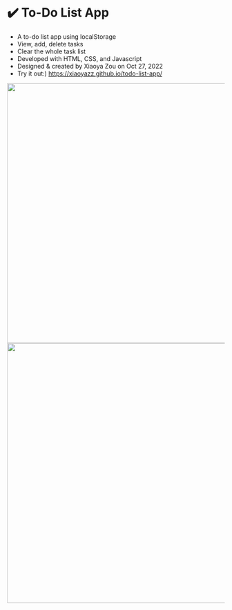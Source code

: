 # ✔️ To-Do List App

- A to-do list app using localStorage
- View, add, delete tasks
- Clear the whole task list
- Developed with HTML, CSS, and Javascript
- Designed & created by Xiaoya Zou on Oct 27, 2022
- Try it out:) https://xiaoyazz.github.io/todo-list-app/

<img width="600" src="https://user-images.githubusercontent.com/84748829/198783034-ba9d94d1-78d6-44c5-aba0-2a50fdd06860.JPG">
<img width="600" src="https://user-images.githubusercontent.com/84748829/198783350-37c51069-f1dc-44fd-9e77-47c97511273a.JPG">
